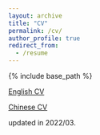 ```yaml
---
layout: archive
title: "CV"
permalink: /cv/
author_profile: true
redirect_from:
  - /resume
---
```


{% include base_path %}

[English CV](/files/English_CV.pdf)

[Chinese CV](/files/Chinese_CV.pdf)

updated in 2022/03.

